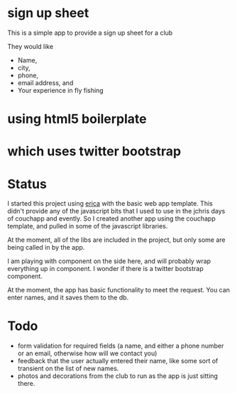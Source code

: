 # sign up sheet

This is a simple app to provide a sign up sheet for a club

They would like

* Name,
* city,
* phone,
* email address, and
* Your experience in fly fishing

# using html5 boilerplate

# which uses twitter bootstrap

# Status

I started this project using [erica](https://github.com/benoitc/erica)
with the basic web app template.  This didn't provide any of the
javascript bits that I used to use in the jchris days of couchapp and
evently.  So I created another app using the couchapp template, and
pulled in some of the javascript libraries.

At the moment, all of the libs are included in the project, but only
some are being called in by the app.

I am playing with component on the side here, and will probably wrap
everything up in component.  I wonder if there is a twitter bootstrap
component.

At the moment, the app has basic functionality to meet the request.
You can enter names, and it saves them to the db.

# Todo

* form validation for required fields (a name, and either a phone number or an
  email, otherwise how will we contact you)
* feedback that the user actually entered their name, like some sort
  of transient on the list of new names.
* photos and decorations from the club to run as the app is just
  sitting there.
